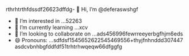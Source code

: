 rthrhtrthfdssdf26623dffdg- 👋 Hi, I’m @deferaswshgf
- 👀 I’m interested in ...52263
- 🌱 I’m currently learning ...xcv
- 💞️ I’m looking to collaborate on ...ads456996fewrreeyerbgfhjm6eds
- 😄 Pronouns: ...sdfdsf1545652622545469556+thyjfnhnddd307447
asdcvbnhbgfddfdf51trhtrhwqeqw66dfggfg
<!---5445sdf455dhf5445gdfdffwewfbfdqwqqq
deferasws/deferasws is a ✨ special ✨ repository because its `README.md` (this file) appears on your GitHub profile.475zxcczxzgjhmjhfzxczcxgfdfd
ytrtefdfsdgdsfg
rtgg
